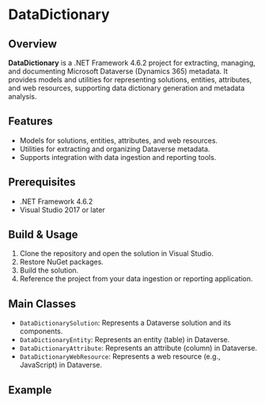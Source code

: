 # DataDictionary

## Overview

**DataDictionary** is a .NET Framework 4.6.2 project for extracting, managing, and documenting Microsoft Dataverse (Dynamics 365) metadata. It provides models and utilities for representing solutions, entities, attributes, and web resources, supporting data dictionary generation and metadata analysis.

## Features

- Models for solutions, entities, attributes, and web resources.
- Utilities for extracting and organizing Dataverse metadata.
- Supports integration with data ingestion and reporting tools.

## Prerequisites

- .NET Framework 4.6.2
- Visual Studio 2017 or later

## Build & Usage

1. Clone the repository and open the solution in Visual Studio.
2. Restore NuGet packages.
3. Build the solution.
4. Reference the project from your data ingestion or reporting application.

## Main Classes

- `DataDictionarySolution`: Represents a Dataverse solution and its components.
- `DataDictionaryEntity`: Represents an entity (table) in Dataverse.
- `DataDictionaryAttribute`: Represents an attribute (column) in Dataverse.
- `DataDictionaryWebResource`: Represents a web resource (e.g., JavaScript) in Dataverse.

## Example
